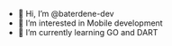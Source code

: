- 👋 Hi, I’m @baterdene-dev
- 👀 I’m interested in Mobile development
- 🌱 I’m currently learning GO and DART
